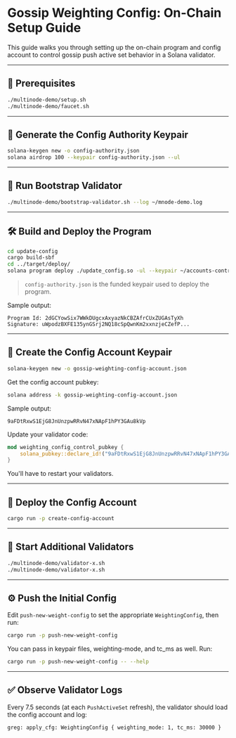 # Gossip Weighting Config: On-Chain Setup Guide

This guide walks you through setting up the on-chain program and config account to control gossip push active set behavior in a Solana validator.

---

## 🔧 Prerequisites

```bash
./multinode-demo/setup.sh
./multinode-demo/faucet.sh
```

---

## 🔑 Generate the Config Authority Keypair

```bash
solana-keygen new -o config-authority.json
solana airdrop 100 --keypair config-authority.json --ul
```

---

## 🚀 Run Bootstrap Validator

```bash
./multinode-demo/bootstrap-validator.sh --log ~/mnode-demo.log
```

---

## 🛠 Build and Deploy the Program

```bash
cd update-config
cargo build-sbf
cd ../target/deploy/
solana program deploy ./update_config.so -ul --keypair ~/accounts-control/config-authority.json
```

> `config-authority.json` is the funded keypair used to deploy the program.

Sample output:
```
Program Id: 2dGCYowSix7WWkDUgcxAxyazNkCBZAfrCUxZUGAsTyXh
Signature: uWpodzBXFE135ynGSrj2NQ18cSpQwnKm2xxnzjeCZefP...
```

---

## 🧱 Create the Config Account Keypair

```bash
solana-keygen new -o gossip-weighting-config-account.json
```

Get the config account pubkey:
```bash
solana address -k gossip-weighting-config-account.json
```
Sample output:
```
9aFDtRxwS1EjG8JnUnzpwRRvN47xNApF1hPY3GAu8kVp
```

Update your validator code:
```rust
mod weighting_config_control_pubkey {
    solana_pubkey::declare_id!("9aFDtRxwS1EjG8JnUnzpwRRvN47xNApF1hPY3GAu8kVp");
}
```
You'll have to restart your validators.

---

## 🧬 Deploy the Config Account

```bash
cargo run -p create-config-account
```

---

## 🏁 Start Additional Validators

```bash
./multinode-demo/validator-x.sh
./multinode-demo/validator-x.sh
```

---

## ⚙️ Push the Initial Config

Edit `push-new-weight-config` to set the appropriate `WeightingConfig`, then run:

```bash
cargo run -p push-new-weight-config
```

You can pass in keypair files, weighting-mode, and tc_ms as well. Run:
```bash
cargo run -p push-new-weight-config -- --help
```
---

## ✅ Observe Validator Logs

Every 7.5 seconds (at each `PushActiveSet` refresh), the validator should load the config account and log:

```text
greg: apply_cfg: WeightingConfig { weighting_mode: 1, tc_ms: 30000 }
```

